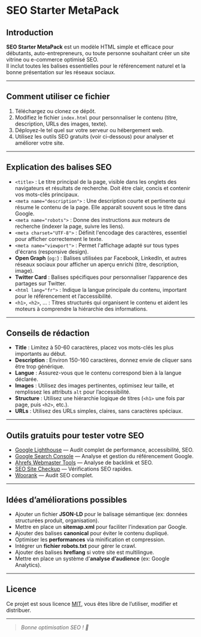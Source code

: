 # SEO Starter MetaPack

## Introduction

**SEO Starter MetaPack** est un modèle HTML simple et efficace pour débutants, auto-entrepreneurs, ou toute personne souhaitant créer un site vitrine ou e-commerce optimisé SEO.  
Il inclut toutes les balises essentielles pour le référencement naturel et la bonne présentation sur les réseaux sociaux.

---

## Comment utiliser ce fichier

1. Téléchargez ou clonez ce dépôt.
2. Modifiez le fichier `index.html` pour personnaliser le contenu (titre, description, URLs des images, texte).
3. Déployez-le tel quel sur votre serveur ou hébergement web.
4. Utilisez les outils SEO gratuits (voir ci-dessous) pour analyser et améliorer votre site.

---

## Explication des balises SEO

- `<title>` : Le titre principal de la page, visible dans les onglets des navigateurs et résultats de recherche. Doit être clair, concis et contenir vos mots-clés principaux.
- `<meta name="description">` : Une description courte et pertinente qui résume le contenu de la page. Elle apparaît souvent sous le titre dans Google.
- `<meta name="robots">` : Donne des instructions aux moteurs de recherche (indexer la page, suivre les liens).
- `<meta charset="UTF-8">` : Définit l'encodage des caractères, essentiel pour afficher correctement le texte.
- `<meta name="viewport">` : Permet l'affichage adapté sur tous types d'écrans (responsive design).
- **Open Graph** (`og:`) : Balises utilisées par Facebook, LinkedIn, et autres réseaux sociaux pour afficher un aperçu enrichi (titre, description, image).
- **Twitter Card** : Balises spécifiques pour personnaliser l’apparence des partages sur Twitter.
- `<html lang="fr">` : Indique la langue principale du contenu, important pour le référencement et l’accessibilité.
- `<h1>`, `<h2>`, ... : Titres structurés qui organisent le contenu et aident les moteurs à comprendre la hiérarchie des informations.

---

## Conseils de rédaction

- **Title** : Limitez à 50-60 caractères, placez vos mots-clés les plus importants au début.
- **Description** : Environ 150-160 caractères, donnez envie de cliquer sans être trop générique.
- **Langue** : Assurez-vous que le contenu correspond bien à la langue déclarée.
- **Images** : Utilisez des images pertinentes, optimisez leur taille, et remplissez les attributs `alt` pour l’accessibilité.
- **Structure** : Utilisez une hiérarchie logique de titres (`<h1>` une fois par page, puis `<h2>`, etc.).
- **URLs** : Utilisez des URLs simples, claires, sans caractères spéciaux.

---

## Outils gratuits pour tester votre SEO

- [Google Lighthouse](https://developers.google.com/web/tools/lighthouse) — Audit complet de performance, accessibilité, SEO.
- [Google Search Console](https://search.google.com/search-console/about) — Analyse et gestion du référencement Google.
- [Ahrefs Webmaster Tools](https://ahrefs.com/webmaster-tools) — Analyse de backlink et SEO.
- [SEO Site Checkup](https://seositecheckup.com/) — Vérifications SEO rapides.
- [Woorank](https://www.woorank.com/) — Audit SEO complet.

---

## Idées d’améliorations possibles

- Ajouter un fichier **JSON-LD** pour le balisage sémantique (ex: données structurées produit, organisation).
- Mettre en place un **sitemap.xml** pour faciliter l’indexation par Google.
- Ajouter des balises **canonical** pour éviter le contenu dupliqué.
- Optimiser les **performances** via minification et compression.
- Intégrer un **fichier robots.txt** pour gérer le crawl.
- Ajouter des balises **hreflang** si votre site est multilingue.
- Mettre en place un système d'**analyse d’audience** (ex: Google Analytics).

---

## Licence

Ce projet est sous licence [MIT](LICENSE), vous êtes libre de l’utiliser, modifier et distribuer.

---

> _Bonne optimisation SEO ! 🚀_
